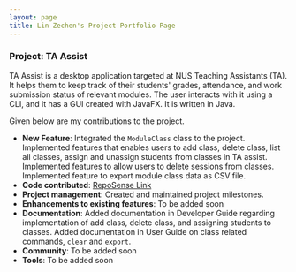 ```yaml
---
layout: page
title: Lin Zechen's Project Portfolio Page
---
```


### Project: TA Assist

TA Assist is a desktop application targeted at NUS Teaching Assistants (TA). It helps them to keep track of their students' grades, attendance, and work submission status of relevant modules.
The user interacts with it using a CLI, and it has a GUI created with JavaFX. It is written in Java.

Given below are my contributions to the project.

* **New Feature**: Integrated the `ModuleClass` class to the project. Implemented features that enables users to add class, delete class, list all classes, assign and unassign students from classes in TA assist. Implemented features to allow users to delete sessions from classes. Implemented feature to export module class data as CSV file.
* **Code contributed**: [RepoSense Link](https://nus-cs2103-ay2223s1.github.io/tp-dashboard/?search=Bubbl3T&breakdown=true&sort=groupTitle&sortWithin=title&since=2022-09-16&timeframe=commit&mergegroup=&groupSelect=groupByRepos&checkedFileTypes=docs~functional-code~test-code~other)
* **Project management**: Created and maintained project milestones.
* **Enhancements to existing features**: To be added soon
* **Documentation**: Added documentation in Developer Guide regarding implementation of add class, delete class, and assigning students to classes. Added documentation in User Guide on class related commands, `clear` and `export`.
* **Community**: To be added soon
* **Tools**: To be added soon

